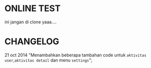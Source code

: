 ONLINE TEST
======

ini jangan di clone yaaa....

CHANGELOG
======
21 oct 2014
	"Menambahkan beberapa tambahan code untuk `aktivitas user`,`aktivitas detail` dan menu `settings`";
